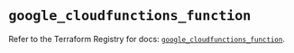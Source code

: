 # `google_cloudfunctions_function`

Refer to the Terraform Registry for docs: [`google_cloudfunctions_function`](https://registry.terraform.io/providers/hashicorp/google/6.19.0/docs/resources/cloudfunctions_function).
